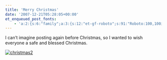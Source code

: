 ```yaml
---
title: 'Merry Christmas'
date: '2007-12-21T05:28:05+00:00'
et_enqueued_post_fonts:
    - 'a:2:{s:6:"family";a:3:{s:12:"et-gf-roboto";s:91:"Roboto:100,100italic,300,300italic,regular,italic,500,500italic,700,700italic,900,900italic";s:22:"et-gf-roboto-condensed";s:59:"Roboto+Condensed:300,300italic,regular,italic,700,700italic";s:17:"et-gf-roboto-slab";s:51:"Roboto+Slab:100,200,300,regular,500,600,700,800,900";}s:6:"subset";a:7:{i:0;s:9:"latin-ext";i:1;s:5:"greek";i:2;s:9:"greek-ext";i:3;s:10:"vietnamese";i:4;s:8:"cyrillic";i:5;s:5:"latin";i:6;s:12:"cyrillic-ext";}}'
---
```


I can’t imagine posting again before Christmas, so I wanted to wish everyone a safe and blessed Christmas.

 [![christmas2](http://www.bruceabernethy.com/wp-content/uploads/WindowsLiveWriter/MerryChristmas_BD52/christmas2_thumb.jpg)](http://www.bruceabernethy.com/wp-content/uploads/WindowsLiveWriter/MerryChristmas_BD52/christmas2_2.jpg)